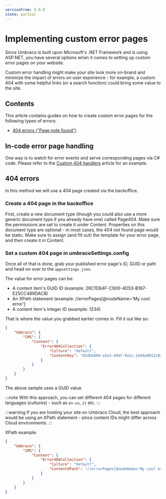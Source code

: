 ```yaml
---
versionFrom: 9.0.0
state: partial
---
```


# Implementing custom error pages

Since Umbraco is built upon Microsoft's .NET Framework and is using ASP.NET, you have several options when it comes to setting up custom error pages on your website.

Custom error handling might make your site look more on-brand and minimize the impact of errors on user experience - for example, a custom 404 with some helpful links (or a search function) could bring some value to the site.

## Contents

This article contains guides on how to create custom error pages for the following types of errors:

-   [404 errors ("Page note found")](#404-errors)

## In-code error page handling

One way is to watch for error events and serve corresponding pages via C# code. Please refer to the [Custom 404 handlers](../../Reference/Config/404handlers/) article for an example.

## 404 errors

In this method we will use a 404 page created via the backoffice.

### Create a 404 page in the backoffice

First, create a new document type (though you could also use a more generic document type if you already have one) called Page404.
Make sure the permissions are set to create it under Content.
Properties on this document type are optional - in most cases, the 404 not found page would be static.
Make sure to assign (and fill out) the template for your error page, and then create it in Content.

### Set a custom 404 page in umbracoSettings.config

Once all of that is done, grab your published error page's ID, GUID or path and head on over to the `appsettings.json`.

The value for error pages can be:

-   A content item's GUID ID (example: 26C1D84F-C900-4D53-B167-E25CC489DAC8)
-   An XPath statement (example: //errorPages[@nodeName='My cool error']
-   A content item's integer ID (example: 1234)

That is where the value you grabbed earlier comes in. Fill it out like so:

```json
{
    "Umbraco": {
        "CMS": {
            "Content": {
                "Error404Collection": {
                    "Culture": "default",
                    "ContentKey": "81dbb860-a2e3-49df-9a1c-2e04a8012c03"
                }
            }
        }
    }
}
```

The above sample uses a GUID value.

:::note
With this approach, you can set different 404 pages for different languages (cultures) - such as `en-us`, `it` etc.
:::

:::warning
If you are hosting your site on Umbraco Cloud, the best approach would be using an XPath statement - since content IDs might differ across Cloud environments.
:::

XPath example:

```json
{
    "Umbraco": {
        "CMS": {
            "Content": {
                "Error404Collection": {
                    "Culture": "default",
                    "ContentXPath": "//errorPages[@nodeName='My cool error']"
                }
            }
        }
    }
}
```
